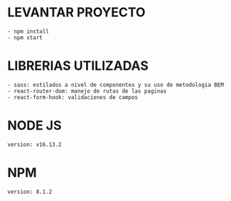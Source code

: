 # LEVANTAR PROYECTO
    - npm install
    - npm start

 # LIBRERIAS UTILIZADAS
    - sass: estilados a nivel de componentes y su uso de metodologia BEM
    - react-router-dom: manejo de rutas de las paginas
    - react-form-hook: validaciones de campos

# NODE JS
    version: v16.13.2

# NPM
    version: 8.1.2



